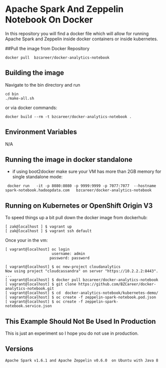 Apache Spark And Zeppelin Notebook On Docker
==========

In this repository you will find a docker file which will allow for running Apache Spark and Zeppelin inside docker containers or inside kubernetes.


##Pull the image from Docker Repository
```
docker pull  bzcareer/docker-analytics-notebook
```

## Building the image
Navigate to the bin directory and run
```
cd bin
./make-all.sh
```

or via docker commands:

```
docker build --rm -t bzcareer/docker-analytics-notebook .
```
## Environment Variables

N/A

## Running the image in docker standalone

* if using boot2docker make sure your VM has more than 2GB memory
for single standalone mode:
```
 docker run   -it -p 8080:8080 -p 9999:9999 -p 7077:7077  --hostname  spark-notebook.hadoopdata.com   bzcareer/docker-analytics-notebook

```


## Running on Kubernetes or OpenShift Origin V3

To speed things up a bit pull down the docker image from dockerhub:
```
[ zak@localhost ] $ vagrant up
[ zak@localhost ] $ vagrant ssh default
```
Once your in the vm:
```
[ vagrant@localhost] oc login
                     username: admin
                    password: password
```

```
[ vagrant@localhost] $ oc new-project cloudanalytics
Now using project "cloudcassandra" on server "https://10.2.2.2:8443".
...
[ vagrant@localhost] $ docker pull bzcareer/docker-analytics-notebook
[ vagrant@localhost] $ git clone https://github.com/BZCareer/docker-analytics-notebook.git
[ vagrant@localhost] $ cd  docker-analytics-notebook/kubernetes-demo/
[ vagrant@localhost] $ oc create -f zeppelin-spark-notebook.pod.json
[ vagrant@localhost] $ oc create -f zeppelin-spark-notebook.service.json
```


## This Example Should Not Be Used In Production

This is just an experiment so I hope you do not use in production.

## Versions
```
Apache Spark v1.6.1 and Apache Zeppelin v0.6.0  on Ubuntu with Java 8
```
 
